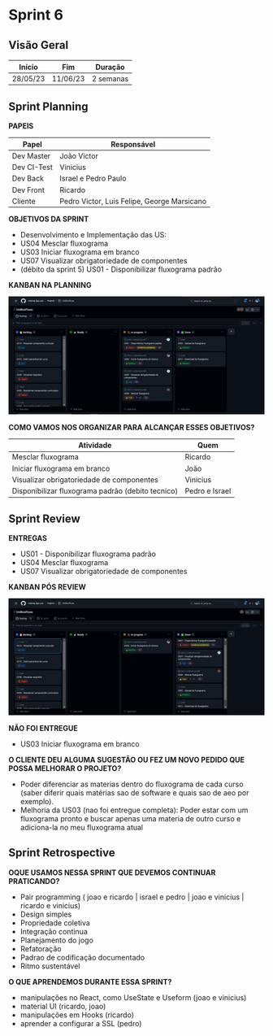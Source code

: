# Sprint 6

## Visão Geral

|  Início  |   Fim    |  Duração  |
| :------: | :------: | :-------: |
| 28/05/23 | 11/06/23 | 2 semanas |

## Sprint Planning
**PAPEIS**

| Papel       | Responsável                                 |
| ----------- | ------------------------------------------- |
| Dev Master  | João Victor                                 |
| Dev CI-Test | Vinicius                                    |
| Dev Back    | Israel e Pedro Paulo                        |
| Dev Front   | Ricardo                                     |
| Cliente     | Pedro Victor, Luis Felipe, George Marsicano |


**OBJETIVOS DA SPRINT**

- Desenvolvimento e Implementação das US:
- US04 Mesclar fluxograma                        
- US03 Iniciar fluxograma em branco              
- US07 Visualizar obrigatoriedade de componentes  
- (débito da sprint 5) US01 - Disponibilizar fluxograma padrão

**KANBAN NA PLANNING**

![1](docs/../../img/planning_6.jpeg)


**COMO VAMOS NOS ORGANIZAR PARA ALCANÇAR ESSES OBJETIVOS?**

| Atividade                                         | Quem           |
| ------------------------------------------------- | -------------- |
| Mesclar fluxograma                                | Ricardo        |
| Iniciar fluxograma em branco                      | João           |
| Visualizar obrigatoriedade de componentes         | Vinicius       |
| Disponibilizar fluxograma padrão (debito tecnico) | Pedro e Israel |


## Sprint Review
**ENTREGAS**

- US01 - Disponibilizar fluxograma padrão
- US04 Mesclar fluxograma
- US07 Visualizar obrigatoriedade de componentes


**KANBAN PÓS REVIEW**

![1](docs/../../img/done_6.jpeg)

**NÃO FOI ENTREGUE**

- US03 Iniciar fluxograma em branco

**O CLIENTE DEU ALGUMA SUGESTÃO OU FEZ UM NOVO PEDIDO QUE POSSA MELHORAR O PROJETO?**

- Poder diferenciar as materias dentro do fluxograma de cada curso (saber diferir quais matérias sao de software e quais sao de aeo por exemplo).
- Melhoria da US03 (nao foi entregue completa): Poder estar com um fluxograma pronto e buscar apenas uma materia de outro curso e adiciona-la no meu fluxograma atual

## Sprint Retrospective
**OQUE USAMOS NESSA SPRINT QUE DEVEMOS CONTINUAR PRATICANDO?**

- Pair programming ( joao e ricardo | israel e pedro | joao e vinicius | ricardo e vinicius)
- Design simples
- Propriedade coletiva
- Integração continua
- Planejamento do jogo
- Refatoração
- Padrao de codificação documentado
- Ritmo sustentável
    
**O QUE APRENDEMOS DURANTE ESSA SPRINT?**

- manipulações no React, como UseState e Useform (joao e vinicius) 
- material UI (ricardo, joao)
- manipulações em Hooks (ricardo)
- aprender a configurar a SSL (pedro)
